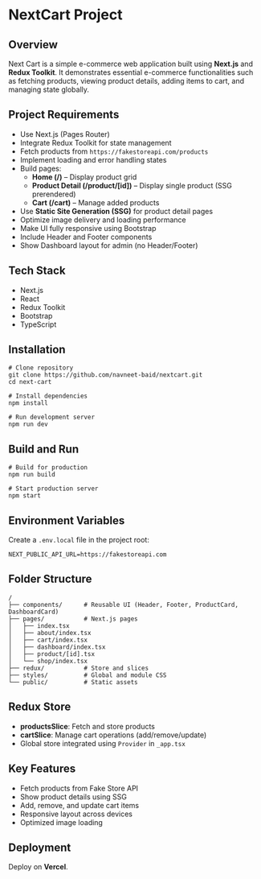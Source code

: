 NextCart Project
=================

Overview
--------

Next Cart is a simple e-commerce web application built using **Next.js** and **Redux Toolkit**. It demonstrates essential e-commerce functionalities such as fetching products, viewing product details, adding items to cart, and managing state globally.

Project Requirements
--------------------

*   Use Next.js (Pages Router)
*   Integrate Redux Toolkit for state management
*   Fetch products from `https://fakestoreapi.com/products`
*   Implement loading and error handling states
*   Build pages:
    *   **Home (/)** – Display product grid
    *   **Product Detail (/product/\[id\])** – Display single product (SSG prerendered)
    *   **Cart (/cart)** – Manage added products
*   Use **Static Site Generation (SSG)** for product detail pages
*   Optimize image delivery and loading performance
*   Make UI fully responsive using Bootstrap
*   Include Header and Footer components
*   Show Dashboard layout for admin (no Header/Footer)

Tech Stack
----------

*   Next.js
*   React
*   Redux Toolkit
*   Bootstrap
*   TypeScript

Installation
------------

    # Clone repository
    git clone https://github.com/navneet-baid/nextcart.git
    cd next-cart
    
    # Install dependencies
    npm install
    
    # Run development server
    npm run dev
    

Build and Run
-------------

    # Build for production
    npm run build
    
    # Start production server
    npm start
    

Environment Variables
---------------------

Create a `.env.local` file in the project root:

    NEXT_PUBLIC_API_URL=https://fakestoreapi.com
    

Folder Structure
----------------

    /
    ├── components/      # Reusable UI (Header, Footer, ProductCard, DashboardCard)
    ├── pages/           # Next.js pages
    │   ├── index.tsx
    │   ├── about/index.tsx
    │   ├── cart/index.tsx
    │   ├── dashboard/index.tsx
    │   ├── product/[id].tsx
    │   └── shop/index.tsx
    ├── redux/           # Store and slices
    ├── styles/          # Global and module CSS
    └── public/          # Static assets
    

Redux Store
-----------

*   **productsSlice**: Fetch and store products
*   **cartSlice**: Manage cart operations (add/remove/update)
*   Global store integrated using `Provider` in `_app.tsx`

Key Features
------------

*   Fetch products from Fake Store API
*   Show product details using SSG
*   Add, remove, and update cart items
*   Responsive layout across devices
*   Optimized image loading

Deployment
----------

Deploy on **Vercel**.
